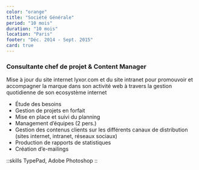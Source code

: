 ```yaml
---
color: "orange"
title: "Société Générale"
period: "10 mois"
duration: "10 mois"
location: "Paris"
footer: "Déc. 2014 - Sept. 2015"
card: true
---
```


### Consultante chef de projet & Content Manager

Mise à jour du site internet lyxor.com et du site intranet pour promouvoir et accompagner la marque dans son activité web à travers la gestion quotidienne de son ecosystème internet

- Étude des besoins
- Gestion de projets en forfait
- Mise en place et suivi du planning
- Management d’équipes (2 pers.)
- Gestion des contenus clients sur les différents canaux de distribution (sites internet, intranet, réseaux sociaux)
- Production de rapports de statistiques
- Création d’e-mailings

::skills
TypePad, Adobe Photoshop
::